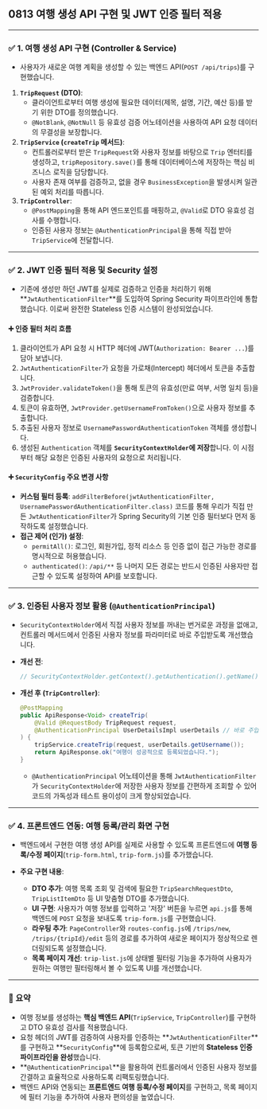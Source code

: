 ## 0813 여행 생성 API 구현 및 JWT 인증 필터 적용

---

### ✅ 1. 여행 생성 API 구현 (Controller & Service)

*   사용자가 새로운 여행 계획을 생성할 수 있는 백엔드 API(`POST /api/trips`)를 구현했습니다.

1.  **`TripRequest` (DTO)**:
    *   클라이언트로부터 여행 생성에 필요한 데이터(제목, 설명, 기간, 예산 등)를 받기 위한 DTO를 정의했습니다.
    *   `@NotBlank`, `@NotNull` 등 유효성 검증 어노테이션을 사용하여 API 요청 데이터의 무결성을 보장합니다.
2.  **`TripService` (`createTrip` 메서드)**:
    *   컨트롤러로부터 받은 `TripRequest`와 사용자 정보를 바탕으로 `Trip` 엔터티를 생성하고, `tripRepository.save()`를 통해 데이터베이스에 저장하는 핵심 비즈니스 로직을 담당합니다.
    *   사용자 존재 여부를 검증하고, 없을 경우 `BusinessException`을 발생시켜 일관된 예외 처리를 따릅니다.
3.  **`TripController`**:
    *   `@PostMapping`을 통해 API 엔드포인트를 매핑하고, `@Valid`로 DTO 유효성 검사를 수행합니다.
    *   인증된 사용자 정보는 `@AuthenticationPrincipal`을 통해 직접 받아 `TripService`에 전달합니다.

---

### ✅ 2. JWT 인증 필터 적용 및 Security 설정

*   기존에 생성만 하던 JWT를 실제로 검증하고 인증을 처리하기 위해 **`JwtAuthenticationFilter`**를 도입하여 Spring Security 파이프라인에 통합했습니다. 이로써 완전한 Stateless 인증 시스템이 완성되었습니다.

#### ➕ 인증 필터 처리 흐름

1.  클라이언트가 API 요청 시 HTTP 헤더에 JWT(`Authorization: Bearer ...`)를 담아 보냅니다.
2.  `JwtAuthenticationFilter`가 요청을 가로채(Intercept) 헤더에서 토큰을 추출합니다.
3.  `JwtProvider.validateToken()`을 통해 토큰의 유효성(만료 여부, 서명 일치 등)을 검증합니다.
4.  토큰이 유효하면, `JwtProvider.getUsernameFromToken()`으로 사용자 정보를 추출합니다.
5.  추출된 사용자 정보로 `UsernamePasswordAuthenticationToken` 객체를 생성합니다.
6.  생성된 `Authentication` 객체를 **`SecurityContextHolder`에 저장**합니다. 이 시점부터 해당 요청은 인증된 사용자의 요청으로 처리됩니다.

#### ➕ `SecurityConfig` 주요 변경 사항

*   **커스텀 필터 등록**: `addFilterBefore(jwtAuthenticationFilter, UsernamePasswordAuthenticationFilter.class)` 코드를 통해 우리가 직접 만든 `JwtAuthenticationFilter`가 Spring Security의 기본 인증 필터보다 먼저 동작하도록 설정했습니다.
*   **접근 제어 (인가) 설정**:
    *   `permitAll()`: 로그인, 회원가입, 정적 리소스 등 인증 없이 접근 가능한 경로를 명시적으로 허용했습니다.
    *   `authenticated()`: `/api/**` 등 나머지 모든 경로는 반드시 인증된 사용자만 접근할 수 있도록 설정하여 API를 보호합니다.

---

### ✅ 3. 인증된 사용자 정보 활용 (`@AuthenticationPrincipal`)

*   `SecurityContextHolder`에서 직접 사용자 정보를 꺼내는 번거로운 과정을 없애고, 컨트롤러 메서드에서 인증된 사용자 정보를 파라미터로 바로 주입받도록 개선했습니다.

*   **개선 전**:
    ```java
    // SecurityContextHolder.getContext().getAuthentication().getName(); 과 같은 복잡한 코드 필요
    ```

*   **개선 후 (`TripController`)**:
    ```java
    @PostMapping
    public ApiResponse<Void> createTrip(
        @Valid @RequestBody TripRequest request,
        @AuthenticationPrincipal UserDetailsImpl userDetails // 바로 주입받아 사용
    ) {
        tripService.createTrip(request, userDetails.getUsername());
        return ApiResponse.ok("여행이 성공적으로 등록되었습니다.");
    }
    ```
    *   `@AuthenticationPrincipal` 어노테이션을 통해 `JwtAuthenticationFilter`가 `SecurityContextHolder`에 저장한 사용자 정보를 간편하게 조회할 수 있어 코드의 가독성과 테스트 용이성이 크게 향상되었습니다.

---

### ✅ 4. 프론트엔드 연동: 여행 등록/관리 화면 구현

*   백엔드에서 구현한 여행 생성 API를 실제로 사용할 수 있도록 프론트엔드에 **여행 등록/수정 페이지**(`trip-form.html`, `trip-form.js`)를 추가했습니다.

*   **주요 구현 내용**:
    *   **DTO 추가**: 여행 목록 조회 및 검색에 필요한 `TripSearchRequestDto`, `TripListItemDto` 등 UI 맞춤형 DTO를 추가했습니다.
    *   **UI 구현**: 사용자가 여행 정보를 입력하고 '저장' 버튼을 누르면 `api.js`를 통해 백엔드에 `POST` 요청을 보내도록 `trip-form.js`를 구현했습니다.
    *   **라우팅 추가**: `PageController`와 `routes-config.js`에 `/trips/new`, `/trips/{tripId}/edit` 등의 경로를 추가하여 새로운 페이지가 정상적으로 렌더링되도록 설정했습니다.
    *   **목록 페이지 개선**: `trip-list.js`에 상태별 필터링 기능을 추가하여 사용자가 원하는 여행만 필터링해서 볼 수 있도록 UI를 개선했습니다.

---

### 📌 요약

*   여행 정보를 생성하는 **핵심 백엔드 API**(`TripService`, `TripController`)를 구현하고 DTO 유효성 검사를 적용했습니다.
*   요청 헤더의 JWT를 검증하여 사용자를 인증하는 **`JwtAuthenticationFilter`**를 구현하고 **`SecurityConfig`**에 등록함으로써, 토큰 기반의 **Stateless 인증 파이프라인을 완성**했습니다.
*   **`@AuthenticationPrincipal`**을 활용하여 컨트롤러에서 인증된 사용자 정보를 간결하고 효율적으로 사용하도록 리팩토링했습니다.
*   백엔드 API와 연동되는 **프론트엔드 여행 등록/수정 페이지**를 구현하고, 목록 페이지에 필터 기능을 추가하여 사용자 편의성을 높였습니다.